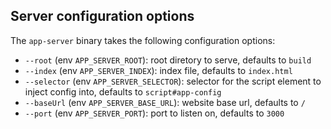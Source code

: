 ## Server configuration options

The `app-server` binary takes the following configuration options:

- `--root` (env `APP_SERVER_ROOT`): root diretory to serve, defaults to `build`
- `--index` (env `APP_SERVER_INDEX`): index file, defaults to `index.html`
- `--selector` (env `APP_SERVER_SELECTOR`): selector for the script element
  to inject config into, defaults to `script#app-config`
- `--baseUrl` (env `APP_SERVER_BASE_URL`): website base url, defaults to `/`
- `--port` (env `APP_SERVER_PORT`): port to listen on, defaults to `3000`
